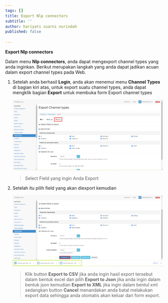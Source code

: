 ```yaml
---
tags: []
title: Export Nlp connectors
subtitle: ''
author: hariyati suarni nurindah
published: false

---
```

**Export Nlp connectors**

Dalam menu **Nlp connectors**, anda dapat mengexport channel types yang anda inginkan. Berikut merupakan langkah yang anda dapat jadikan acuan dalam export channel types pada Web.

1. Setelah anda berhasil **Login**, anda akan menemui menu **Channel Types** di bagian kiri atas, untuk export suatu channel types, anda dapat mengklik bagian **Export** untuk membuka form Export channel types

   ![](/uploads/channel-type-update7.PNG)

   > Select Field yang ingin Anda Export
2. Setelah itu pilih field yang akan diexport kemudian

   ![](/uploads/channel-type-update8.PNG)

   > Klik button **Export to CSV** jika anda ingin hasil export tersebut dalam bentuk excel dan pilih **Export to Json** jika anda ingin dalam bentuk json kemudian **Export to XML** jika ingin dalam bentul xml sedangkan button **Cancel** menandakan anda batal melakukan export data sehingga anda otomatis akan keluar dari form export.